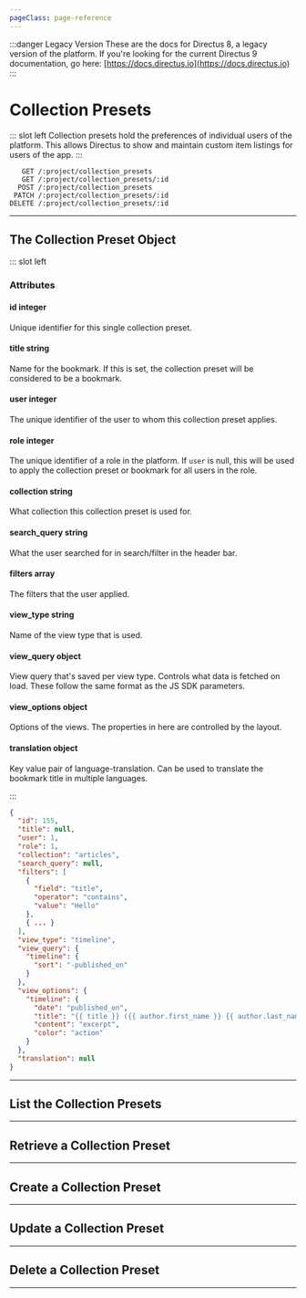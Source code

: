 ```yaml
---
pageClass: page-reference
---
```


:::danger Legacy Version
These are the docs for Directus 8, a legacy version of the platform. If you're looking for the current Directus 9 documentation, go here: [https://docs.directus.io](https://docs.directus.io)
:::

# Collection Presets

<two-up>

::: slot left
Collection presets hold the preferences of individual users of the platform. This allows Directus to show and maintain custom item listings for users of the app.
:::

<info-box title="Endpoints" slot="right">

```endpoints
   GET /:project/collection_presets
   GET /:project/collection_presets/:id
  POST /:project/collection_presets
 PATCH /:project/collection_presets/:id
DELETE /:project/collection_presets/:id
```

</info-box>
</two-up>

---

## The Collection Preset Object

<two-up>

::: slot left
### Attributes

<def-list>

#### id <def-type>integer</def-type>
Unique identifier for this single collection preset.

#### title <def-type>string</def-type>
Name for the bookmark. If this is set, the collection preset will be considered to be a bookmark.

#### user <def-type>integer</def-type>
The unique identifier of the user to whom this collection preset applies.

#### role <def-type>integer</def-type>
The unique identifier of a role in the platform. If `user` is null, this will be used to apply the collection preset or bookmark for all users in the role.

#### collection <def-type>string</def-type>
What collection this collection preset is used for.

#### search_query <def-type>string</def-type>
What the user searched for in search/filter in the header bar.

#### filters <def-type>array</def-type>
The filters that the user applied.

#### view_type <def-type>string</def-type>
Name of the view type that is used.

#### view_query <def-type>object</def-type>
View query that's saved per view type. Controls what data is fetched on load. These follow the same format as the JS SDK parameters.

#### view_options <def-type>object</def-type>
Options of the views. The properties in here are controlled by the layout.

#### translation <def-type>object</def-type>
Key value pair of language-translation. Can be used to translate the bookmark title in multiple languages.

</def-list>

:::

<info-box title="Collection Preset Object" slot="right" class="sticky">

```json
{
  "id": 155,
  "title": null,
  "user": 1,
  "role": 1,
  "collection": "articles",
  "search_query": null,
  "filters": [
    {
      "field": "title",
      "operator": "contains",
      "value": "Hello"
    },
    { ... }
  ],
  "view_type": "timeline",
  "view_query": {
    "timeline": {
      "sort": "-published_on"
    }
  },
  "view_options": {
    "timeline": {
      "date": "published_on",
      "title": "{{ title }} ({{ author.first_name }} {{ author.last_name }})",
      "content": "excerpt",
      "color": "action"
    }
  },
  "translation": null
}
```

</info-box>
</two-up>

---

## List the Collection Presets

<two-up>
<template slot="left">

List the collection presets.

### Parameters

<def-list>

!!! include params/project.md !!!

</def-list>

### Query

<def-list>

!!! include query/fields.md !!!
!!! include query/limit.md !!!
!!! include query/offset.md !!!
!!! include query/page.md !!!
!!! include query/sort.md !!!
!!! include query/single.md !!!
!!! include query/filter.md !!!
!!! include query/q.md !!!
!!! include query/meta.md !!!

</def-list>

### Returns

Returns an array of [collection preset objects](#the-collection-preset-object).

</template>

<template slot="right">
<div class="sticky">
<info-box title="Endpoint">

```endpoints
   GET /:project/collection_presets
```

</info-box>

<info-box title="Response">

```json
{
  "data": [
    {
      "id": 155,
      "title": null,
      "user": 1,
      "role": 1,
      "collection": "articles",
      "search_query": null,
      "filters": [
        {
          "field": "title",
          "operator": "contains",
          "value": "Hello"
        },
        { ... },
        { ... }
      ],
      "view_type": "timeline",
      "view_query": {
        "timeline": {
          "sort": "-published_on"
        }
      },
      "view_options": {
        "timeline": {
          "date": "published_on",
          "title": "{{ title }} ({{ author.first_name }} {{ author.last_name }})",
          "content": "excerpt",
          "color": "action"
        }
      },
      "translation": null
    }
  ]
}
```

</info-box>
</div>
</template>
</two-up>

---

## Retrieve a Collection Preset

<two-up>
<template slot="left">

Retrieve a single collection preset by unique identifier.

### Parameters

<def-list>

!!! include params/project.md !!!
!!! include params/id.md !!!

</def-list>

### Query

<def-list>

!!! include query/fields.md !!!
!!! include query/meta.md !!!

</def-list>

### Returns

Returns the [collection preset object](#the-collection-preset-object) for the given unique identifier.

</template>

<template slot="right">
<div class="sticky">
<info-box title="Endpoint">

```endpoints
   GET /:project/collection_presets/:id
```

</info-box>

<info-box title="Response">

```json
{
  "data": {
    "id": 155,
    "title": null,
    "user": 1,
    "role": 1,
    "collection": "articles",
    "search_query": null,
    "filters": [
      {
        "field": "title",
        "operator": "contains",
        "value": "Hello"
      },
      { ... },
      { ... }
    ],
    "view_type": "timeline",
    "view_query": {
      "timeline": {
        "sort": "-published_on"
      }
    },
    "view_options": {
      "timeline": {
        "date": "published_on",
        "title": "{{ title }} ({{ author.first_name }} {{ author.last_name }})",
        "content": "excerpt",
        "color": "action"
      }
    },
    "translation": null
  }
}
```

</info-box>
</div>
</template>
</two-up>

---

## Create a Collection Preset

<two-up>
<template slot="left">

Create a new collection preset.

### Parameters

<def-list>

!!! include params/project.md !!!

</def-list>

### Attributes

<def-list>

#### collection <def-type alert>required</def-type>
What collection this collection preset is used for.

#### title <def-type>optional</def-type>
Name for the bookmark. If this is set, the collection preset will be considered to be a bookmark.

#### user <def-type>optional</def-type>
The unique identifier of the user to whom this collection preset applies.

#### role <def-type>optional</def-type>
The unique identifier of a role in the platform. If `user` is null, this will be used to apply the collection preset or bookmark for all users in the role.

#### search_query <def-type>optional</def-type>
What the user searched for in search/filter in the header bar.

#### filters <def-type>optional</def-type>
The filters that the user applied.

#### view_type <def-type>optional</def-type>
Name of the view type that is used. Defaults to `tabular`.

#### view_query <def-type>optional</def-type>
View query that's saved per view type. Controls what data is fetched on load. These follow the same format as the JS SDK parameters.

#### view_options <def-type>optional</def-type>
Options of the views. The properties in here are controlled by the layout.

#### translation <def-type>optional</def-type>
Key value pair of language-translation. Can be used to translate the bookmark title in multiple languages.

</def-list>

### Query

<def-list>

!!! include query/fields.md !!!
!!! include query/meta.md !!!

</def-list>

### Returns

Returns the [collection preset object](#the-collection-preset-object) for the collection preset that was just created.

</template>

<template slot="right">
<div class="sticky">
<info-box title="Endpoint">

```endpoints
  POST /:project/collection_presets
```

</info-box>

<info-box title="Request">

```json
{
  "collection": "articles",
  "title": "Highly rated articles",
  "filters": [{
  	"field": "rating",
  	"operator": "gte",
  	"value": 4.5
  }]
}
```

</info-box>

<info-box title="Response">

```json
{
  "data": {
    "id": 29,
    "title": "Highly rated articles",
    "user": null,
    "role": null,
    "collection": "articles",
    "search_query": null,
    "filters": [
      {
        "field": "rating",
        "operator": "gte",
        "value": 4.5
      }
    ],
    "view_type": "tabular",
    "view_query": null,
    "view_options": null,
    "translation": null
  }
}
```

</info-box>
</div>
</template>
</two-up>

---

## Update a Collection Preset

<two-up>
<template slot="left">

Update an existing collection preset.

### Parameters

<def-list>

!!! include params/project.md !!!
!!! include params/id.md !!!

</def-list>

### Attributes

<def-list>

#### collection <def-type alert>required</def-type>
What collection this collection preset is used for.

#### title <def-type>optional</def-type>
Name for the bookmark. If this is set, the collection preset will be considered to be a bookmark.

#### user <def-type>optional</def-type>
The unique identifier of the user to whom this collection preset applies.

#### role <def-type>optional</def-type>
The unique identifier of a role in the platform. If `user` is null, this will be used to apply the collection preset or bookmark for all users in the role.

#### search_query <def-type>optional</def-type>
What the user searched for in search/filter in the header bar.

#### filters <def-type>optional</def-type>
The filters that the user applied.

#### view_type <def-type>optional</def-type>
Name of the view type that is used. Defaults to `tabular`.

#### view_query <def-type>optional</def-type>
View query that's saved per view type. Controls what data is fetched on load. These follow the same format as the JS SDK parameters.

#### view_options <def-type>optional</def-type>
Options of the views. The properties in here are controlled by the layout.

#### translation <def-type>optional</def-type>
Key value pair of language-translation. Can be used to translate the bookmark title in multiple languages.

</def-list>

### Query

<def-list>

!!! include query/fields.md !!!
!!! include query/meta.md !!!

</def-list>

### Returns

A [collection preset object](#the-collection-preset-object).

</template>

<template slot="right">
<div class="sticky">
<info-box title="Endpoint">

```endpoints
 PATCH /:project/collection_presets/:id
```

</info-box>

<info-box title="Request">

```json
{
  "collection": "movies"
}
```

</info-box>

<info-box title="Response">

```json
{
  "data": {
    "id": 29,
    "title": "Highly rated articles",
    "user": null,
    "role": null,
    "collection": "movies",
    "search_query": null,
    "filters": [
      {
        "field": "rating",
        "operator": "gte",
        "value": 4.5
      }
    ],
    "view_type": "tabular",
    "view_query": null,
    "view_options": null,
    "translation": null
  }
}
```

</info-box>
</div>
</template>
</two-up>

---

## Delete a Collection Preset

<two-up>
<template slot="left">

Delete an existing collection preset.

### Parameters

<def-list>

!!! include params/project.md !!!
!!! include params/id.md !!!

</def-list>

### Returns

Returns an empty body with HTTP status 204

</template>

<template slot="right">
<div class="sticky">
<info-box title="Endpoint">

```endpoints
DELETE /:project/collection_presets/:id
```

</info-box>
</div>
</template>
</two-up>

---